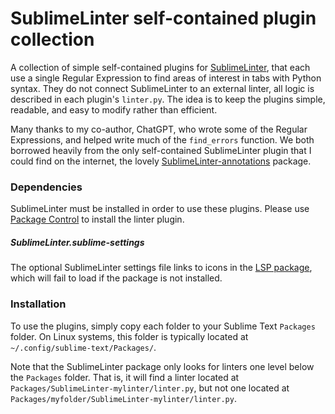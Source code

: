 

SublimeLinter self-contained plugin collection
================================


A collection of simple self-contained plugins for [SublimeLinter](https://github.com/SublimeLinter/SublimeLinter), that each use a single Regular Expression to find areas of interest in tabs with Python syntax. They do not connect SublimeLinter to an external linter, all logic is described in each plugin's `linter.py`.
The idea is to keep the plugins simple, readable, and easy to modify rather than efficient.

Many thanks to my co-author, ChatGPT, who wrote some of the Regular Expressions, and helped write much of the `find_errors` function. We both borrowed heavily from the only self-contained SublimeLinter plugin that I could find on the internet, the lovely [SublimeLinter-annotations](https://github.com/SublimeLinter/SublimeLinter-annotations) package.


### Dependencies
SublimeLinter must be installed in order to use these plugins.
Please use [Package Control](https://packagecontrol.io) to install the linter plugin.

##### SublimeLinter.sublime-settings
The optional SublimeLinter settings file links to icons in the [LSP package](https://github.com/sublimelsp/LSP), which will fail to load if the package is not installed.


### Installation
To use the plugins, simply copy each folder to your Sublime Text `Packages` folder.
On Linux systems, this folder is typically located at `~/.config/sublime-text/Packages/`.

Note that the SublimeLinter package only looks for linters one level below the `Packages` folder.
That is, it will find a linter located at `Packages/SublimeLinter-mylinter/linter.py`,
but not one located at `Packages/myfolder/SublimeLinter-mylinter/linter.py`.

